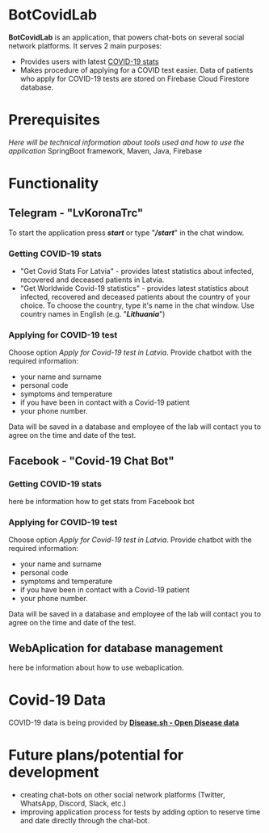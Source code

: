 # BotCovidLab
**BotCovidLab** is an application, that powers chat-bots on several social network platforms. It serves 2 main purposes:
- Provides users with latest [COVID-19 stats](#covid-19-data)
- Makes procedure of applying for a COVID test easier. Data of patients who apply for COVID-19 tests are stored on Firebase Cloud Firestore database.

# Prerequisites
*Here will be technical information about tools used and how to use the application*
SpringBoot framework, Maven, Java, Firebase

# Functionality
## Telegram - "LvKoronaTrc"
To start the application press ***start*** or type "***/start***" in the chat window.
### Getting COVID-19 stats
- "Get Covid Stats For Latvia" - provides latest statistics about infected, recovered and deceased patients in Latvia.
- "Get Worldwide Covid-19 statistics" - provides latest statistics about infected, recovered and deceased patients about the country of your choice. To choose the country, type it's name in the chat window. Use country names in English (e.g. "***Lithuania***")

### Applying for COVID-19 test
Choose option *Apply for Covid-19 test in Latvia*. Provide chatbot with the required information:
- your name and surname
- personal code
- symptoms and temperature
- if you have been in contact with a Covid-19 patient
- your phone number.

Data will be saved in a database and employee of the lab will contact you to agree on the time and date of the test.

## Facebook - "Covid-19 Chat Bot"
### Getting COVID-19 stats
here be information how to get stats from Facebook bot
### Applying for COVID-19 test
Choose option *Apply for Covid-19 test in Latvia*. Provide chatbot with the required information:
- your name and surname
- personal code
- symptoms and temperature
- if you have been in contact with a Covid-19 patient
- your phone number.

Data will be saved in a database and employee of the lab will contact you to agree on the time and date of the test.

## WebAplication for database management
here be information about how to use webaplication.

# Covid-19 Data
COVID-19 data is being provided by [**Disease.sh - Open Disease data**](https://corona.lmao.ninja/)

# Future plans/potential for development
- creating chat-bots on other social network platforms (Twitter, WhatsApp, Discord, Slack, etc.)
- improving application process for tests by adding option to reserve time and date directly through the chat-bot.
